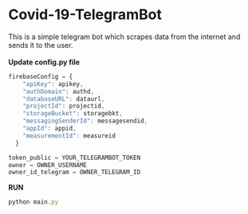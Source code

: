 # Covid-19-TelegramBot
This is a simple telegram bot which scrapes data from the internet and sends it to the user.<br/>
<br/>
**Update config.py file**<br/>
```javascript
firebaseConfig = {
    "apiKey": apikey,
    "authDomain": authd,
    "databaseURL": dataurl,
    "projectId": projectid,
    "storageBucket": storagebkt,
    "messagingSenderId": messagesendid,
    "appId": appid,
    "measurementId": measureid
  }

token_public = YOUR_TELEGRAMBOT_TOKEN
owner = OWNER_USERNAME
owner_id_telegram = OWNER_TELEGRAM_ID
```
**RUN**
```javascript
python main.py
```
